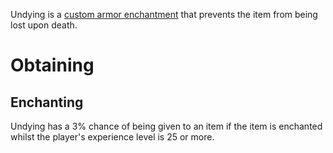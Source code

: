 Undying is a [custom armor enchantment](Custom-Enchantments) that prevents the item from being lost upon death.

# Obtaining

## Enchanting

Undying has a 3% chance of being given to an item if the item is enchanted whilst the player's experience level is 25 or more.